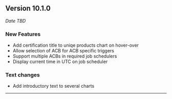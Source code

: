
## Version 10.1.0
_Date TBD_

### New Features
* Add certification title to uniqe products chart on hover-over
* Allow selection of ACB for ACB specific triggers 
* Support multiple ACBs in required job schedulers 
* Display current time in UTC on job scheduler

### Text changes
* Add introductory text to several charts

---
